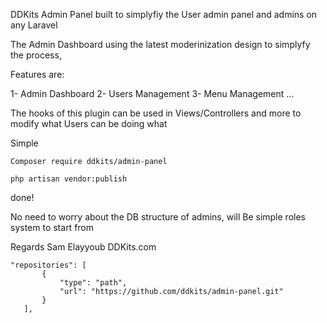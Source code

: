 DDKits Admin Panel built to simplyfiy the User admin panel and admins on any Laravel

The Admin Dashboard using the latest moderinization design to simplyfy the process, 

Features are:

1- Admin Dashboard 
2- Users Management
3- Menu Management 
...

The hooks of this plugin can be used in Views/Controllers and more to modify what Users can be doing what

Simple 
```
Composer require ddkits/admin-panel
```

```
php artisan vendor:publish
```
 
 done! 
 
 No need to worry about the DB structure of admins, will Be simple roles system to start from 
 
 Regards
 Sam Elayyoub
 DDKits.com
 
 
 ```
 "repositories": [
        {
            "type": "path",
            "url": "https://github.com/ddkits/admin-panel.git"
        }
    ],
```
